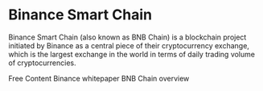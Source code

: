 # Binance Smart Chain

Binance Smart Chain (also known as BNB Chain) is a blockchain project initiated by Binance as a central piece of their cryptocurrency exchange, which is the largest exchange in the world in terms of daily trading volume of cryptocurrencies.

<ResourceGroupTitle>Free Content</ResourceGroupTitle>
<BadgeLink colorScheme='yellow' badgeText='Read' href='https://www.exodus.com/assets/docs/binance-coin-whitepaper.pdf'>Binance whitepaper</BadgeLink>
<BadgeLink colorScheme='yellow' badgeText='Read' href='https://www.binance.com/en/blog/all/bnb-chain-blockchain-for-exchanging-the-world-304219301536473088'>BNB Chain overview</BadgeLink>
